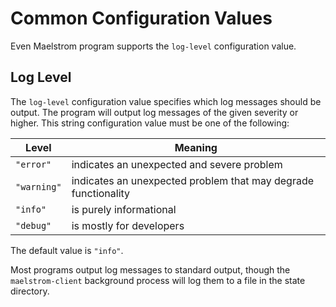 # Common Configuration Values

Even Maelstrom program supports the `log-level` configuration value.

## Log Level

The `log-level` configuration value specifies which log messages should be
output. The program will output log messages of the given severity or higher.
This string configuration value must be one of the following:

Level         | Meaning
--------------|---------------------------------------------------
`"error"`     | indicates an unexpected and severe problem
`"warning"`   | indicates an unexpected problem that may degrade functionality
`"info"`      | is purely informational
`"debug"`     | is mostly for developers

The default value is `"info"`.

Most programs output log messages to standard output, though the
`maelstrom-client` background process will log them to a file in the state
directory.
